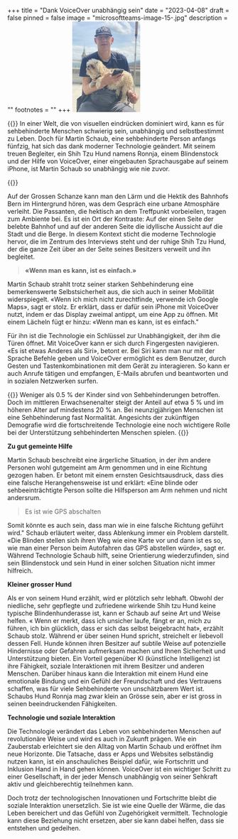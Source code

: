 +++
title = "Dank VoiceOver unabhängig sein"
date = "2023-04-08"
draft = false
pinned = false
image = "microsoftteams-image-15-.jpg"
description = ""
footnotes = ""
+++
![Martin Schaub mit seinen Hilfsmitteln](microsoftteams-image-15-.jpg)

{{<lead>}}
In einer Welt, die von visuellen eindrücken dominiert wird, kann es für sehbehinderte Menschen schwierig sein, unabhängig und selbstbestimmt zu Leben. Doch für Martin Schaub, eine sehbehinderte Person anfangs fünfzig, hat sich das dank moderner Technologie geändert. Mit seinem treuen Begleiter, ein Shih Tzu Hund namens Ronnja, einem Blindenstock und der Hilfe von VoiceOver, einer eingebauten Sprachausgabe auf seinem iPhone, ist Martin Schaub so unabhängig wie nie zuvor. 

{{</lead>}}

Auf der Grossen Schanze kann man den Lärm und die Hektik des Bahnhofs Bern im Hintergrund hören, was dem Gespräch eine urbane Atmosphäre verleiht. Die Passanten, die hektisch an dem Treffpunkt vorbeieilen, tragen zum Ambiente bei. Es ist ein Ort der Kontraste: Auf der einen Seite der belebte Bahnhof und auf der anderen Seite die idyllische Aussicht auf die Stadt und die Berge. In diesem Kontext sticht die moderne Technologie hervor, die im Zentrum des Interviews steht und der ruhige Shih Tzu Hund, der die ganze Zeit über an der Seite seines Besitzers verweilt und ihn begleitet. 

> **«Wenn man es kann, ist es einfach.»**

Martin Schaub strahlt trotz seiner starken Sehbehinderung eine bemerkenswerte Selbstsicherheit aus, die sich auch in seiner Mobilität widerspiegelt. «Wenn ich mich nicht zurechtfinde, verwende ich Google Maps», sagt er stolz. Er erklärt, dass er dafür sein iPhone mit VoiceOver nutzt, indem er das Display zweimal antippt, um eine App zu öffnen. Mit einem Lächeln fügt er hinzu: «Wenn man es kann, ist es einfach."

Für ihn ist die Technologie ein Schlüssel zur Unabhängigkeit, der ihm die Türen öffnet. Mit VoiceOver kann er sich durch Fingergesten navigieren. «Es ist etwas Anderes als Siri», betont er. Bei Siri kann man nur mit der Sprache Befehle geben und VoiceOver ermöglicht es dem Benutzer, durch Gesten und Tastenkombinationen mit dem Gerät zu interagieren. So kann er auch Anrufe tätigen und empfangen, E-Mails abrufen und beantworten und in sozialen Netzwerken surfen.

{{<box>}}
Weniger als 0.5 % der Kinder sind von Sehbehinderungen betroffen. Doch im mittleren Erwachsenenalter steigt der Anteil auf etwa 5 % und im höheren Alter auf mindestens 20 % an. Bei neunzigjährigen Menschen ist eine Sehbehinderung fast Normalität. Angesichts der zukünftigen Demografie wird die fortschreitende Technologie eine noch wichtigere Rolle bei der Unterstützung sehbehinderten Menschen spielen.
{{</box>}}

**Zu gut gemeinte Hilfe**

Martin Schaub beschreibt eine ärgerliche Situation, in der ihm andere Personen wohl gutgemeint am Arm genommen und in eine Richtung gezogen haben. Er betont mit einem ernsten Gesichtsausdruck, dass dies eine falsche Herangehensweise ist und erklärt: «Eine blinde oder sehbeeinträchtigte Person sollte die Hilfsperson am Arm nehmen und nicht andersrum. 

> Es ist wie GPS abschalten 

Somit könnte es auch sein, dass man wie in eine falsche Richtung geführt wird." Schaub erläutert weiter, dass Ablenkung immer ein Problem darstellt. «Die Blinden stellen sich ihren Weg wie eine Karte vor und dann ist es so, wie man einer Person beim Autofahren das GPS abstellen würde», sagt er. Während Technologie Schaub hilft, seine Orientierung wiederzufinden, sind sein Blindenstock und sein Hund in einer solchen Situation nicht immer hilfreich.

**Kleiner grosser Hund**

Als er von seinem Hund erzählt, wird er plötzlich sehr lebhaft. Obwohl der niedliche, sehr gepflegte und zufriedene wirkende Shih tzu Hund keine typische Blindenhunderasse ist, kann er Schaub auf seine Art und Weise helfen. « Wenn er merkt, dass ich unsicher laufe, fängt er an, mich zu führen, ich bin glücklich, dass er sich das selbst beigebracht hat», erzählt Schaub stolz. Während er über seinen Hund spricht, streichelt er liebevoll dessen Fell. Hunde können ihren Besitzer auf subtile Weise auf potenzielle Hindernisse oder Gefahren aufmerksam machen und Ihnen Sicherheit und Unterstützung bieten. Ein Vorteil gegenüber KI (künstliche Intelligenz) ist ihre Fähigkeit, soziale Interaktionen mit ihrem Besitzer und anderen Menschen. Darüber hinaus kann die Interaktion mit einem Hund eine emotionale Bindung und ein Gefühl der Freundschaft und des Vertrauens schaffen, was für viele Sehbehinderte von unschätzbarem Wert ist. Schaubs Hund Ronnja mag zwar klein an Grösse sein, aber er ist gross in seinen beeindruckenden Fähigkeiten.

**Technologie und soziale Interaktion**

Die Technologie verändert das Leben von sehbehinderten Menschen auf revolutionäre Weise und wird es auch in Zukunft prägen. Wie ein Zauberstab erleichtert sie den Alltag von Martin Schaub und eröffnet ihm neue Horizonte. Die Tatsache, dass er Apps und Websites selbständig nutzen kann, ist ein anschauliches Beispiel dafür, wie Fortschritt und Inklusion Hand in Hand gehen können. VoiceOver ist ein wichtiger Schritt zu einer Gesellschaft, in der jeder Mensch unabhängig von seiner Sehkraft aktiv und gleichberechtig teilnehmen kann.

Doch trotz der technologischen Innovationen und Fortschritte bleibt die soziale Interaktion unersetzlich. Sie ist wie eine Quelle der Wärme, die das Leben bereichert und das Gefühl von Zugehörigkeit vermittelt. Technologie kann diese Beziehung nicht ersetzen, aber sie kann dabei helfen, dass sie entstehen und gedeihen.